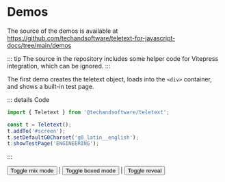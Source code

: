 # Demos

The source of the demos is available at https://github.com/techandsoftware/teletext-for-javascript-docs/tree/main/demos

::: tip
The source in the repository includes some helper code for Vitepress integration, which can be ignored.
:::

The first demo creates the teletext object, loads into the `<div>` container, and shows a built-in test page.


::: details Code 
```javascript
import { Teletext } from '@techandsoftware/teletext';

const t = Teletext();
t.addTo('#screen');
t.setDefaultG0Charset('g0_latin__english');
t.showTestPage('ENGINEERING');
```
:::

<button id="mixButton">Toggle mix mode</button> | <button id="boxedButton">Toggle boxed mode</button> | <button id="revealButton">Toggle reveal</button>

<ClientOnly>
<div id="screen"></div>

<script setup>
import { runDemoInVitepress } from './runDemoCodeHelper.js';
import { Teletext } from '@techandsoftware/teletext';

runDemoInVitepress(() => {

  const t = Teletext();
  t.addTo('#screen');
  t.setDefaultG0Charset('g0_latin__english');
  t.showTestPage('ENGINEERING');

  document.querySelector('#mixButton').onclick = () => t.toggleMixMode();
  document.querySelector('#boxedButton').onclick = () => t.toggleBoxMode();
  document.querySelector('#revealButton').onclick = () => t.toggleReveal();

  return () => t.destroy(); // cleanup after unmount in vitepress
});
</script>
</ClientOnly>
